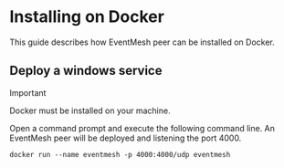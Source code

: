 # Installing on Docker

This guide describes how EventMesh peer can be installed on Docker.

## Deploy a windows service

> [!IMPORTANT]
> Docker must be installed on your machine.

Open a command prompt and execute the following command line. An EventMesh peer will be deployed and listening the port 4000.

```
docker run --name eventmesh -p 4000:4000/udp eventmesh
```
